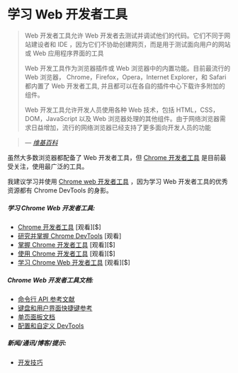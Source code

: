 # 学习 Web 开发者工具

> Web 开发者工具允许 Web 开发者去测试并调试他们的代码。它们不同于网站建设者和 IDE ，因为它们不协助创建网页，而是用于测试面向用户的网站或 Web 应用程序界面的工具
>
> Web 开发工具作为浏览器插件或 Web 浏览器中的内置功能。目前最流行的 Web 浏览器， Chrome，Firefox，Opera，Internet Explorer，和 Safari 都内置了 Web 开发者工具,  并且都可以在各自的插件中心下载许多附加的组件。
>
> Web 开发工具允许开发人员使用各种 Web 技术，包括 HTML，CSS，DOM，JavaScript 以及 Web 浏览器处理的其他组件。由于网络浏览器需求日益增加，流行的网络浏览器已经支持了更多面向开发人员的功能

><cite>&#8212; [维基百科](https://en.wikipedia.org/wiki/Web_development_tools)</cite>

虽然大多数浏览器都配备了 Web 开发者工具，但 [Chrome 开发者工具](https://developers.google.com/web/tools/chrome-devtools/) 是目前最受关注，使用最广泛的工具。

我建议学习并使用 [Chrome web 开发者工具](https://developers.google.com/web/tools/chrome-devtools/) ，因为学习 Web 开发者工具的优秀资源都有 Chrome DevTools 的身影。

##### 学习 Chrome Web 开发者工具:

* [Chrome 开发者工具](https://code.tutsplus.com/courses/chrome-developer-tools) [观看][$]
* [ 研究并掌握 Chrome DevTools](http://discover-devtools.codeschool.com/) [观看]
* [掌握 Chrome 开发者工具](https://frontendmasters.com/courses/chrome-dev-tools/) [观看][$]
* [使用 Chrome 开发者工具](http://www.pluralsight.com/courses/chrome-developer-tools) [观看][$]
* [学习 Chrome Web 开发者工具](https://www.lynda.com/Chrome-tutorials/Learning-Chrome-Web-Developer-Tools/590844-2.html) [观看][$]

##### Chrome Web 开发者工具文档:

* [命令行 API 参考文献](https://developers.google.com/web/tools/chrome-devtools/console/command-line-reference)
* [键盘和用户界面快捷键参考](https://developers.google.com/web/tools/iterate/inspect-styles/shortcuts)
* [单页面板文档](https://developers.google.com/web/tools/chrome-devtools/#docs)
* [配置和自定义 DevTools](https://developer.chrome.com/devtools/docs/settings)

##### 新闻/通讯/博客/提示:

* [开发技巧](https://umaar.com/dev-tips/)
